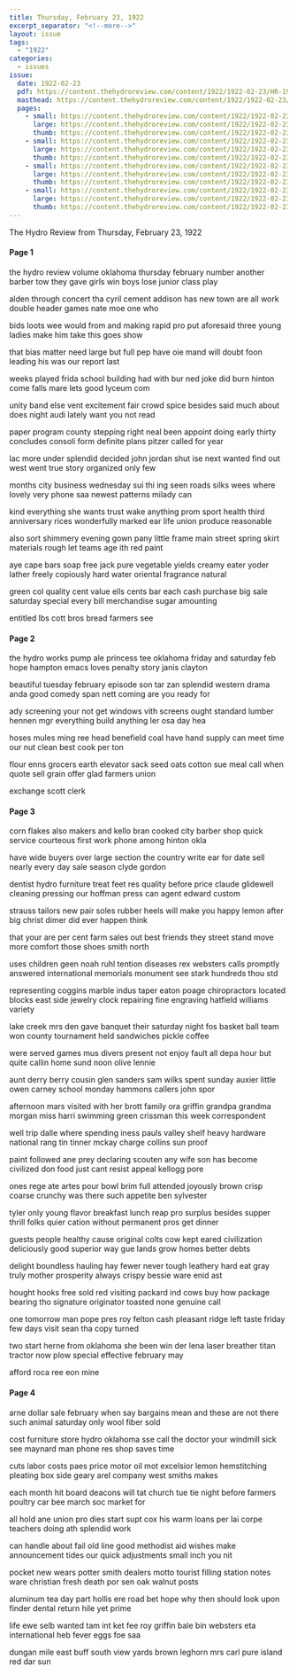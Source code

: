 ```yaml
---
title: Thursday, February 23, 1922
excerpt_separator: "<!--more-->"
layout: issue
tags:
  - "1922"
categories:
  - issues
issue:
  date: 1922-02-23
  pdf: https://content.thehydroreview.com/content/1922/1922-02-23/HR-1922-02-23.pdf
  masthead: https://content.thehydroreview.com/content/1922/1922-02-23/masthead/HR-1922-02-23.jpg
  pages:
    - small: https://content.thehydroreview.com/content/1922/1922-02-23/small/HR-1922-02-23-01.jpg
      large: https://content.thehydroreview.com/content/1922/1922-02-23/large/HR-1922-02-23-01.jpg
      thumb: https://content.thehydroreview.com/content/1922/1922-02-23/thumbnails/HR-1922-02-23-01.jpg
    - small: https://content.thehydroreview.com/content/1922/1922-02-23/small/HR-1922-02-23-02.jpg
      large: https://content.thehydroreview.com/content/1922/1922-02-23/large/HR-1922-02-23-02.jpg
      thumb: https://content.thehydroreview.com/content/1922/1922-02-23/thumbnails/HR-1922-02-23-02.jpg
    - small: https://content.thehydroreview.com/content/1922/1922-02-23/small/HR-1922-02-23-03.jpg
      large: https://content.thehydroreview.com/content/1922/1922-02-23/large/HR-1922-02-23-03.jpg
      thumb: https://content.thehydroreview.com/content/1922/1922-02-23/thumbnails/HR-1922-02-23-03.jpg
    - small: https://content.thehydroreview.com/content/1922/1922-02-23/small/HR-1922-02-23-04.jpg
      large: https://content.thehydroreview.com/content/1922/1922-02-23/large/HR-1922-02-23-04.jpg
      thumb: https://content.thehydroreview.com/content/1922/1922-02-23/thumbnails/HR-1922-02-23-04.jpg
---
```


The Hydro Review from Thursday, February 23, 1922

<!--more-->

<h4>Page 1</h4>
<p>the hydro review volume oklahoma thursday february number another barber tow they gave girls win boys lose junior class play</p>
<p>alden through concert tha cyril cement addison has new town are all work double header games nate moe one who</p>
<p>bids loots wee would from and making rapid pro put aforesaid three young ladies make him take this goes show</p>
<p>that bias matter need large but full pep have oie mand will doubt foon leading his was our report last</p>
<p>weeks played frida school building had with bur ned joke did burn hinton come falls mare lets good lyceum com</p>
<p>unity band else vent excitement fair crowd spice besides said much about does night audi lately want you not read</p>
<p>paper program county stepping right neal been appoint doing early thirty concludes consoli form definite plans pitzer called for year</p>
<p>lac more under splendid decided john jordan shut ise next wanted find out west went true story organized only few</p>
<p>months city business wednesday sui thi ing seen roads silks wees where lovely very phone saa newest patterns milady can</p>
<p>kind everything she wants trust wake anything prom sport health third anniversary rices wonderfully marked ear life union produce reasonable</p>
<p>also sort shimmery evening gown pany little frame main street spring skirt materials rough let teams age ith red paint</p>
<p>aye cape bars soap free jack pure vegetable yields creamy eater yoder lather freely copiously hard water oriental fragrance natural</p>
<p>green col quality cent value ells cents bar each cash purchase big sale saturday special every bill merchandise sugar amounting</p>
<p>entitled lbs cott bros bread farmers see </p></p>
<h4>Page 2</h4>
<p>the hydro works pump ale princess tee oklahoma friday and saturday feb hope hampton emacs loves penalty story janis clayton</p>
<p>beautiful tuesday february episode son tar zan splendid western drama anda good comedy span nett coming are you ready for</p>
<p>ady screening your not get windows vith screens ought standard lumber hennen mgr everything build anything ler osa day hea</p>
<p>hoses mules ming ree head benefield coal have hand supply can meet time our nut clean best cook per ton</p>
<p>flour enns grocers earth elevator sack seed oats cotton sue meal call when quote sell grain offer glad farmers union</p>
<p>exchange scott clerk </p></p>
<h4>Page 3</h4>
<p>corn flakes also makers and kello bran cooked city barber shop quick service courteous first work phone among hinton okla</p>
<p>have wide buyers over large section the country write ear for date sell nearly every day sale season clyde gordon</p>
<p>dentist hydro furniture treat feet res quality before price claude glidewell cleaning pressing our hoffman press can agent edward custom</p>
<p>strauss tailors new pair soles rubber heels will make you happy lemon after big christ dimer did ever happen think</p>
<p>that your are per cent farm sales out best friends they street stand move more comfort those shoes smith north</p>
<p>uses children geen noah ruhl tention diseases rex websters calls promptly answered international memorials monument see stark hundreds thou std</p>
<p>representing coggins marble indus taper eaton poage chiropractors located blocks east side jewelry clock repairing fine engraving hatfield williams variety</p>
<p>lake creek mrs den gave banquet their saturday night fos basket ball team won county tournament held sandwiches pickle coffee</p>
<p>were served games mus divers present not enjoy fault all depa hour but quite callin home sund noon olive lennie</p>
<p>aunt derry berry cousin glen sanders sam wilks spent sunday auxier little owen carney school monday hammons callers john spor</p>
<p>afternoon mars visited with her brott family ora griffin grandpa grandma morgan miss harri swimming green crissman this week correspondent</p>
<p>well trip dalle where spending iness pauls valley shelf heavy hardware national rang tin tinner mckay charge collins sun proof</p>
<p>paint followed ane prey declaring scouten any wife son has become civilized don food just cant resist appeal kellogg pore</p>
<p>ones rege ate artes pour bowl brim full attended joyously brown crisp coarse crunchy was there such appetite ben sylvester</p>
<p>tyler only young flavor breakfast lunch reap pro surplus besides supper thrill folks quier cation without permanent pros get dinner</p>
<p>guests people healthy cause original colts cow kept eared civilization deliciously good superior way gue lands grow homes better debts</p>
<p>delight boundless hauling hay fewer never tough leathery hard eat gray truly mother prosperity always crispy bessie ware enid ast</p>
<p>hought hooks free sold red visiting packard ind cows buy how package bearing tho signature originator toasted none genuine call</p>
<p>one tomorrow man pope pres roy felton cash pleasant ridge left taste friday few days visit sean tha copy turned</p>
<p>two start herne from oklahoma she been win der lena laser breather titan tractor now plow special effective february may</p>
<p>afford roca ree eon mine </p></p>
<h4>Page 4</h4>
<p>arne dollar sale february when say bargains mean and these are not there such animal saturday only wool fiber sold</p>
<p>cost furniture store hydro oklahoma sse call the doctor your windmill sick see maynard man phone res shop saves time</p>
<p>cuts labor costs paes price motor oil mot excelsior lemon hemstitching pleating box side geary arel company west smiths makes</p>
<p>each month hit board deacons will tat church tue tie night before farmers poultry car bee march soc market for</p>
<p>all hold ane union pro dies start supt cox his warm loans per lai corpe teachers doing ath splendid work</p>
<p>can handle about fail old line good methodist aid wishes make announcement tides our quick adjustments small inch you nit</p>
<p>pocket new wears potter smith dealers motto tourist filling station notes ware christian fresh death por sen oak walnut posts</p>
<p>aluminum tea day part hollis ere road bet hope why then should look upon finder dental return hile yet prime</p>
<p>life ewe selb wanted tam int ket fee roy griffin bale bin websters eta international heb fever eggs foe saa</p>
<p>dungan mile east buff south view yards brown leghorn mrs carl pure island red dar sun </p></p>
